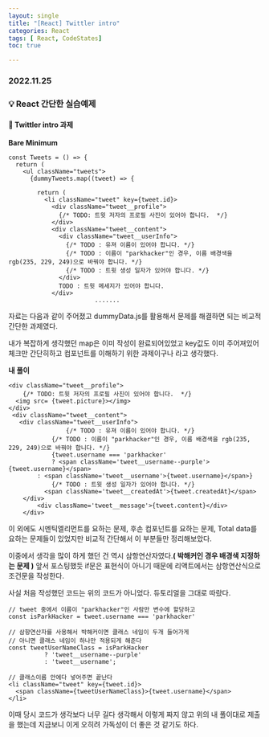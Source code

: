 ```yaml
---
layout: single
title: "[React] Twittler intro"
categories: React
tags: [ React, CodeStates]
toc: true

---
```


### 2022.11.25

### 💡  React 간단한 실습예제 

#### 📌 Twittler intro 과제  

**Bare Minimum**

```react
const Tweets = () => {
  return (
    <ul className="tweets">
      {dummyTweets.map((tweet) => {

        return (
          <li className="tweet" key={tweet.id}>
            <div className="tweet__profile">
              {/* TODO: 트윗 저자의 프로필 사진이 있어야 합니다.  */}
            </div>
            <div className="tweet__content">
              <div className="tweet__userInfo">
                {/* TODO : 유져 이름이 있어야 합니다. */}
                {/* TODO : 이름이 "parkhacker"인 경우, 이름 배경색을 rgb(235, 229, 249)으로 바꿔야 합니다. */}
                {/* TODO : 트윗 생성 일자가 있어야 합니다. */}
              </div>
              TODO : 트윗 메세지가 있어야 합니다.
            </div>
						.......
```

자료는 다음과 같이 주어졌고 dummyData.js를 활용해서 문제를 해결하면 되는 비교적 간단한 과제였다. 

내가 복잡하게 생각했던 map은 이미 작성이 완료되어있었고 key값도 이미 주어져있어 체크만 간단히하고 컴포넌트를 이해하기 위한 과제이구나 라고 생각했다. 

**내 풀이**

```react
<div className="tweet__profile">
	{/* TODO: 트윗 저자의 프로필 사진이 있어야 합니다.  */}
  <img src= {tweet.picture}></img>
</div>
 <div className="tweet__content">
   <div className="tweet__userInfo">
				{/* TODO : 유져 이름이 있어야 합니다. */}
    		{/* TODO : 이름이 "parkhacker"인 경우, 이름 배경색을 rgb(235, 229, 249)으로 바꿔야 합니다. */}
    		{tweet.username === 'parkhacker' 
     		? <span className='tweet__username--purple'>{tweet.username}</span> 
        : <span className='tweet__username'>{tweet.username}</span>}
     		{/* TODO : 트윗 생성 일자가 있어야 합니다. */}
          <span className='tweet__createdAt'>{tweet.createdAt}</span>
    </div>
		<div className='tweet__message'>{tweet.content}</div>
	</div>
```

이 외에도 시멘틱엘리먼트를 요하는 문제, 후손 컴포넌트를 요하는 문제, Total data를 요하는 문제들이 있었지만 비교적 간단해서 이 부분들만 정리해보았다. 

이중에서 생각을 많이 하게 했던 건 역시 삼항연산자였다.**( 박해커인 경우 배경색 지정하는 문제 )** 앞서 포스팅했듯 if문은 표현식이 아니기 때문에 리액트에서는 삼항연산식으로 조건문을 작성한다. 

사실 처음 작성했던 코드는 위의 코드가 아니었다. 듀토리얼을 그대로 따랐다.

```react
// tweet 중에서 이름이 "parkhacker"인 사람만 변수에 할당하고
const isParkHacker = tweet.username === 'parkhacker'

// 삼항연산자를 사용해서 박해커이면 클래스 네임이 두개 들어가게
// 아니면 클래스 네임이 하나만 적용되게 해준다
const tweetUserNameClass = isParkHacker
          ? 'tweet__username--purple'
          : 'tweet__username';
          
// 클래스이름 안에다 넣어주면 끝난다          
<li className="tweet" key={tweet.id}>
  <span className={tweetUserNameClass}>{tweet.username}</span>
</li>          
```

이때 당시 코드가 생각보다 너무 길다 생각해서 이렇게 짜지 않고 위의 내 풀이대로 제출을 했는데 지금보니 이게 오히려 가독성이 더 좋은 것 같기도 하다.

